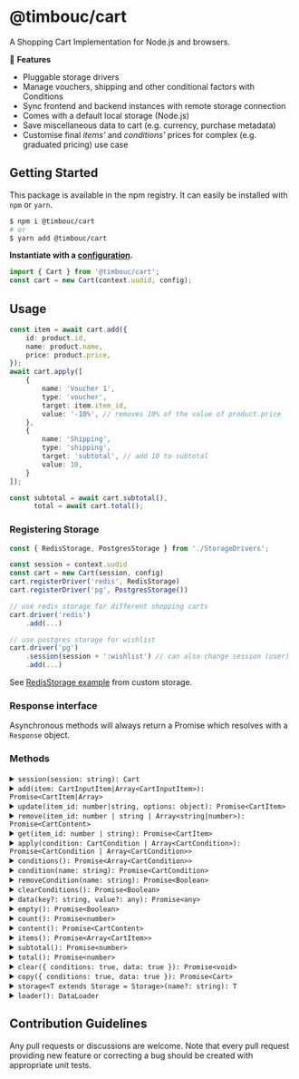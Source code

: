 # @timbouc/cart

A Shopping Cart Implementation for Node.js and browsers.

:yellow_heart: **Features**

* Pluggable storage drivers
* Manage vouchers, shipping and other conditional factors with Conditions
* Sync frontend and backend instances with remote storage connection
* Comes with a default local storage (Node.js)
* Save miscellaneous data to cart (e.g. currency, purchase metadata)
* Customise final *items'* and *conditions'* prices for complex (e.g. graduated pricing) use case



## Getting Started

This package is available in the npm registry.
It can easily be installed with `npm` or `yarn`.

```bash
$ npm i @timbouc/cart
# or
$ yarn add @timbouc/cart
```

**Instantiate with a [configuration](examples/config.ts).**

```javascript
import { Cart } from '@timbouc/cart';
const cart = new Cart(context.uudid, config);
```



## Usage

```typescript
const item = await cart.add({
    id: product.id,
    name: product.name,
    price: product.price,
});
await cart.apply([
    {
        name: 'Voucher 1',
        type: 'voucher',
        target: item.item_id,
        value: '-10%', // removes 10% of the value of product.price
    },
    {
        name: 'Shipping',
        type: 'shipping',
        target: 'subtotal', // add 10 to subtotal
        value: 10,
    }
]);

const subtotal = await cart.subtotal(),
      total = await cart.total();
```

### Registering Storage

```typescript
const { RedisStorage, PostgresStorage } from './StorageDrivers';

const session = context.uudid
const cart = new Cart(session, config)
cart.registerDriver('redis', RedisStorage)
cart.registerDriver('pg', PostgresStorage())

// use redis storage for different shopping carts
cart.driver('redis')
	.add(...)

// use postgres storage for wishlist
cart.driver('pg')
    .session(session + ':wishlist') // can also change session (user)
	.add(...)
```

See [RedisStorage example](examples/RedisStorage.ts) from custom storage.



### Response interface

Asynchronous methods will always return a Promise which resolves with a `Response`
object.



### Methods

<details>
<summary markdown="span"><code>session(session: string): Cart</code></summary>

```javascript
// Set/switch cart session instance
cart.session(user_id)
    .add(...)
```
</details>

<details>
<summary markdown="span"><code>add(item: CartInputItem|Array&lt;CartInputItem&gt;): Promise&lt;CartItem|Array<CartItem>&gt;</code></summary>

Add an item or an array of items to cart

```javascript
// add one item to cart
const item = await cart.add({
	// item_id: 1,        // Manually set item id
    id: product.id,
    name: product.name,
    price: product.price,
    quantity: 3, // defaults to one
    conditions: conditions as Array<CartCondition>,
    options: options as Array<CartItemOption>,
})

// add multiple items to cart
const [item1, item2] = await cart.add([
    {
        id: product1.id,
        name: product1.name,
        price: product1.price,
        options: [{
            name: "Color",
            value: "pink",
        }]
    },
    {
        id: product2.id,
        name: product2.name,
        price: product2.price,
    },
])

// Add item with custom field(s)
// cannot be updated afterwords
const item = await cart.add({
    id: product.id,
    name: product.name,
    price: product.price,
    workspace: 'Timbouc',
})
```

</details>

<details>
<summary markdown="span"><code>update(item_id: number|string, options: object): Promise&lt;CartItem&gt;</code></summary>

Update a cart item. Accumulates quantity by default but override can be specified

```typescript
// new item price, price can also be a string format like so: '98.67'
cart.update(456, {
    name: 'New Item Name',
    price: 99.99,
});

// update a product's quantity
cart.update(456, {
    quantity: 2, // if the current product has a quantity of 4, another 2 will be added so this will result to 6
});

// update a product by reducing its quantity
cart.update(456, {
    quantity: -1, // if the current product has a quantity of 4, another 2 will be subtracted so this will result to 3
});

// NOTE: By default the quantity update is relative to its current value.
// To totally replace the quantity instead of incrementing or decrementing its current quantity value
// pass an object
cart.update(456, {
    quantity: {
        relative: false,
        value: 5
    }
});
```

</details>

<details>
<summary markdown="span"><code>remove(item_id: number | string | Array&lt;string|number&gt;): Promise&lt;CartContent&gt;</code></summary>

Remove an item or an array of items from cart

```typescript
cart.remove(456);

```

</details>

<details>
<summary markdown="span"><code>get(item_id: number | string): Promise&lt;CartItem&gt;</code></summary>

```javascript
// Get cart item
const item = await cart.get(item_id);
```
</details>

<details>
<summary markdown="span"><code>apply(condition: CartCondition | Array&lt;CartCondition&gt;): Promise&lt;CartCondition | Array&lt;CartCondition&gt;&gt;</code></summary>

Apply a cart condition or an array of conditions. Conditions are used to account for discounts, taxes and other conditional factors.
The field `target` specifies the entity the condition applies to. This value can be `total`, `subtotal` or an item ID.

```javascript
const voucher1 = await cart.apply({
    name: 'Voucher 1',
    type: 'voucher',
    target: 1,  // cart item id
    value: -10, // removes the value `10` from i1
});

// apply multiple conditions
const [voucher1b, tax] = await cart.apply([
    {
        name: 'Voucher 1', // Replaces `Voucher 1` as it already exists (handy for managing tax, shipping and other standard conditions)
        type: 'voucher',
        target: 2,  // cart item id
        value: '-10%', // removes 10% of the value of item 2
    },
    {
        name: 'Tax',
        type: 'tax',
        target: 'subtotal',
        value: '10%', // adds 10% of subtotal to total
    }
]);
```

</details>

<details>
<summary markdown="span"><code>conditions(): Promise&lt;Array&lt;CartCondition&gt;&gt;</code></summary>

```javascript
// List cart conditions
await cart.conditions()
```
</details>

<details>
<summary markdown="span"><code>condition(name: string): Promise&lt;CartCondition&gt;</code></summary>

```javascript
// Get condition
await cart.condition('Voucher 2')
```
</details>

<details>
<summary markdown="span"><code>removeCondition(name: string): Promise&lt;Boolean&gt;</code></summary>

```javascript
// Remove condition
await cart.removeCondition('Voucher 2')
```
</details>

<details>
<summary markdown="span"><code>clearConditions(): Promise&lt;Boolean&gt;</code></summary>

```javascript
// Clear all cart conditions
await cart.clearConditions()
```
</details>

<details>
<summary markdown="span"><code>data(key?: string, value?: any): Promise&lt;any&gt;</code></summary>


```javascript
// Save currency. Returns `AUD`
let d1 = await cart.data('currency', 'AUD')

// Get saved data
let d2 = await cart.data('currency')

// Use dot notation
await cart.data('customer.name', 'Johnn Doe')
await cart.data('customer.email', 'johndoe@mail.com')
await cart.data('customer') // returns { name: 'Johnn Doe', email: 'johndoe@mail.com' }
await cart.data() // returns { currency: 'AUD', customer: { name: 'Johnn Doe', email: 'johndoe@mail.com' } }
```
</details>

<details>
<summary markdown="span"><code>empty(): Promise&lt;Boolean&gt;</code></summary>

```javascript
// If cart is empty
await cart.empty()
```
</details>

<details>
<summary markdown="span"><code>count(): Promise&lt;number&gt;</code></summary>

```javascript
// Count item entries in cart
await cart.count()
```
</details>

<details>
<summary markdown="span"><code>content(): Promise&lt;CartContent&gt;</code></summary>

Return the cart content.

```javascript
// Get cart contents
await cart.content()
```
</details>

<details>
<summary markdown="span"><code>items(): Promise&lt;Array&lt;CartItem&gt;&gt;</code></summary>

```javascript
// List cart items
await cart.items()
```
</details>

<details>
<summary markdown="span"><code>subtotal(): Promise&lt;number&gt;</code></summary>

```javascript
// Get cart subtotal
await cart.subtotal()
```
</details>

<details>
<summary markdown="span"><code>total(): Promise&lt;number&gt;</code></summary>

```javascript
// Get cart total
await cart.total()
```
</details>

<details>
<summary markdown="span"><code>clear({ conditions: true, data: true }): Promise&lt;void&gt;</code></summary>

```javascript
await cart.clear()

// Do not clear conditions and data
await cart.clear({ conditions: false, data: false })
```
</details>

<details>
<summary markdown="span"><code>copy({ conditions: true, data: true }): Promise&lt;Cart&gt;</code></summary>

```javascript
const cart2 = await cart.copy(new_session_id)

// Do not copy conditions and data. Also pass a new config
const cart3 = await cart.copy(new_session_id, { conditions: false, data: false }, new_config)
```
</details>

<details>
<summary markdown="span"><code>storage&lt;T extends Storage = Storage&gt;(name?: string): T</code></summary>

```javascript
// Get the storage instance
const storage = cart.storage()
```
</details>

<details>
<summary markdown="span"><code>loader(): DataLoader</code></summary>

```javascript
// Get theunderlying data loader
const loader = cart.loader()
```
</details>

## Contribution Guidelines

Any pull requests or discussions are welcome.
Note that every pull request providing new feature or correcting a bug should be created with appropriate unit tests.
